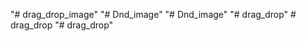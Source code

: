 "# drag_drop_image" 
"# Dnd_image" 
"# Dnd_image" 
"# drag_drop" 
#   d r a g _ d r o p  
 "# drag_drop" 
